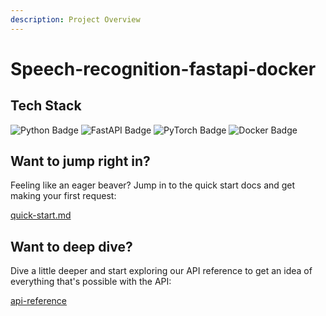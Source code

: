 ```yaml
---
description: Project Overview
---
```


# Speech-recognition-fastapi-docker

## Tech Stack

![Python Badge](https://img.shields.io/badge/Python-3776AB?logo=python\&logoColor=fff\&style=flat-square) ![FastAPI Badge](https://img.shields.io/badge/FastAPI-009688?logo=fastapi\&logoColor=fff\&style=flat-square) ![PyTorch Badge](https://img.shields.io/badge/PyTorch-EE4C2C?logo=pytorch\&logoColor=fff\&style=flat-square) ![Docker Badge](https://img.shields.io/badge/Docker-2496ED?logo=docker\&logoColor=fff\&style=flat)

## Want to jump right in?

Feeling like an eager beaver? Jump in to the quick start docs and get making your first request:

[quick-start.md](quick-start.md)

## Want to deep dive?

Dive a little deeper and start exploring our API reference to get an idea of everything that's possible with the API:

[api-reference](reference/api-reference/)
